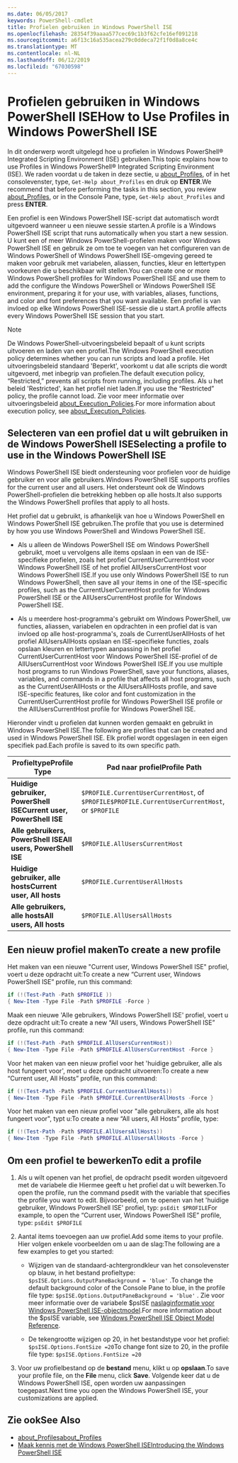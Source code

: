 ```yaml
---
ms.date: 06/05/2017
keywords: PowerShell-cmdlet
title: Profielen gebruiken in Windows PowerShell ISE
ms.openlocfilehash: 28354f39aaaa577cec69c1b3f62cfe16ef091218
ms.sourcegitcommit: a6f13c16a535acea279c0ddeca72f1f0d8a8ce4c
ms.translationtype: MT
ms.contentlocale: nl-NL
ms.lasthandoff: 06/12/2019
ms.locfileid: "67030598"
---
```

# <a name="how-to-use-profiles-in-windows-powershell-ise"></a><span data-ttu-id="42f04-103">Profielen gebruiken in Windows PowerShell ISE</span><span class="sxs-lookup"><span data-stu-id="42f04-103">How to Use Profiles in Windows PowerShell ISE</span></span>

<span data-ttu-id="42f04-104">In dit onderwerp wordt uitgelegd hoe u profielen in Windows PowerShell® Integrated Scripting Environment (ISE) gebruiken.</span><span class="sxs-lookup"><span data-stu-id="42f04-104">This topic explains how to use Profiles in Windows PowerShell® Integrated Scripting Environment (ISE).</span></span> <span data-ttu-id="42f04-105">We raden voordat u de taken in deze sectie, u [about_Profiles](/powershell/module/microsoft.powershell.core/about/about_profiles), of in het consolevenster, type, `Get-Help about_Profiles` en druk op **ENTER**.</span><span class="sxs-lookup"><span data-stu-id="42f04-105">We recommend that before performing the tasks in this section, you review [about_Profiles](/powershell/module/microsoft.powershell.core/about/about_profiles), or in the Console Pane, type, `Get-Help about_Profiles` and press **ENTER**.</span></span>

<span data-ttu-id="42f04-106">Een profiel is een Windows PowerShell ISE-script dat automatisch wordt uitgevoerd wanneer u een nieuwe sessie starten.</span><span class="sxs-lookup"><span data-stu-id="42f04-106">A profile is a Windows PowerShell ISE script that runs automatically when you start a new session.</span></span>  <span data-ttu-id="42f04-107">U kunt een of meer Windows PowerShell-profielen maken voor Windows PowerShell ISE en gebruik ze om toe te voegen van het configureren van de Windows PowerShell of Windows PowerShell ISE-omgeving gereed te maken voor gebruik met variabelen, aliassen, functies, kleur en lettertypen voorkeuren die u beschikbaar wilt stellen.</span><span class="sxs-lookup"><span data-stu-id="42f04-107">You can create one or more Windows PowerShell profiles for Windows PowerShell ISE and use them to add the configure the Windows PowerShell or Windows PowerShell ISE environment, preparing it for your use, with variables, aliases, functions, and color and font preferences that you want available.</span></span> <span data-ttu-id="42f04-108">Een profiel is van invloed op elke Windows PowerShell ISE-sessie die u start.</span><span class="sxs-lookup"><span data-stu-id="42f04-108">A profile affects every Windows PowerShell ISE session that you start.</span></span>

> [!NOTE]
> <span data-ttu-id="42f04-109">De Windows PowerShell-uitvoeringsbeleid bepaalt of u kunt scripts uitvoeren en laden van een profiel.</span><span class="sxs-lookup"><span data-stu-id="42f04-109">The Windows PowerShell execution policy determines whether you can run scripts and load a profile.</span></span> <span data-ttu-id="42f04-110">Het uitvoeringsbeleid standaard 'Beperkt', voorkomt u dat alle scripts die wordt uitgevoerd, met inbegrip van profielen.</span><span class="sxs-lookup"><span data-stu-id="42f04-110">The default execution policy, “Restricted,” prevents all scripts from running, including profiles.</span></span> <span data-ttu-id="42f04-111">Als u het beleid 'Restricted', kan het profiel niet laden.</span><span class="sxs-lookup"><span data-stu-id="42f04-111">If you use the “Restricted” policy, the profile cannot load.</span></span> <span data-ttu-id="42f04-112">Zie voor meer informatie over uitvoeringsbeleid [about_Execution_Policies](/powershell/module/microsoft.powershell.core/about/about_execution_policies).</span><span class="sxs-lookup"><span data-stu-id="42f04-112">For more information about execution policy, see [about_Execution_Policies](/powershell/module/microsoft.powershell.core/about/about_execution_policies).</span></span>

## <a name="selecting-a-profile-to-use-in-the-windows-powershell-ise"></a><span data-ttu-id="42f04-113">Selecteren van een profiel dat u wilt gebruiken in de Windows PowerShell ISE</span><span class="sxs-lookup"><span data-stu-id="42f04-113">Selecting a profile to use in the Windows PowerShell ISE</span></span>

<span data-ttu-id="42f04-114">Windows PowerShell ISE biedt ondersteuning voor profielen voor de huidige gebruiker en voor alle gebruikers.</span><span class="sxs-lookup"><span data-stu-id="42f04-114">Windows PowerShell ISE supports profiles for the current user and all users.</span></span> <span data-ttu-id="42f04-115">Het ondersteunt ook de Windows PowerShell-profielen die betrekking hebben op alle hosts.</span><span class="sxs-lookup"><span data-stu-id="42f04-115">It also supports the Windows PowerShell profiles that apply to all hosts.</span></span>

<span data-ttu-id="42f04-116">Het profiel dat u gebruikt, is afhankelijk van hoe u Windows PowerShell en Windows PowerShell ISE gebruiken.</span><span class="sxs-lookup"><span data-stu-id="42f04-116">The profile that you use is determined by how you use Windows PowerShell and Windows PowerShell ISE.</span></span>

- <span data-ttu-id="42f04-117">Als u alleen de Windows PowerShell ISE om Windows PowerShell gebruikt, moet u vervolgens alle items opslaan in een van de ISE-specifieke profielen, zoals het profiel CurrentUserCurrentHost voor Windows PowerShell ISE of het profiel AllUsersCurrentHost voor Windows PowerShell ISE.</span><span class="sxs-lookup"><span data-stu-id="42f04-117">If you use only Windows PowerShell ISE to run Windows PowerShell, then save all your items in one of the ISE-specific profiles, such as the CurrentUserCurrentHost profile for Windows PowerShell ISE or the AllUsersCurrentHost profile for Windows PowerShell ISE.</span></span>

- <span data-ttu-id="42f04-118">Als u meerdere host-programma's gebruikt om Windows PowerShell, uw functies, aliassen, variabelen en opdrachten in een profiel dat is van invloed op alle host-programma's, zoals de CurrentUserAllHosts of het profiel AllUsersAllHosts opslaan en ISE-specifieke functies, zoals opslaan kleuren en lettertypen aanpassing in het profiel CurrentUserCurrentHost voor Windows PowerShell ISE-profiel of de AllUsersCurrentHost voor Windows PowerShell ISE.</span><span class="sxs-lookup"><span data-stu-id="42f04-118">If you use multiple host programs to run Windows PowerShell, save your functions, aliases, variables, and commands in a profile that affects all host programs, such as the CurrentUserAllHosts or the AllUsersAllHosts profile, and save ISE-specific features, like color and font customization in the CurrentUserCurrentHost profile for Windows PowerShell ISE profile or the AllUsersCurrentHost profile for Windows PowerShell ISE.</span></span>

<span data-ttu-id="42f04-119">Hieronder vindt u profielen dat kunnen worden gemaakt en gebruikt in Windows PowerShell ISE.</span><span class="sxs-lookup"><span data-stu-id="42f04-119">The following are profiles that can be created and used in Windows PowerShell ISE.</span></span> <span data-ttu-id="42f04-120">Elk profiel wordt opgeslagen in een eigen specifiek pad.</span><span class="sxs-lookup"><span data-stu-id="42f04-120">Each profile is saved to its own specific path.</span></span>

| <span data-ttu-id="42f04-121">Profieltype</span><span class="sxs-lookup"><span data-stu-id="42f04-121">Profile Type</span></span> | <span data-ttu-id="42f04-122">Pad naar profiel</span><span class="sxs-lookup"><span data-stu-id="42f04-122">Profile Path</span></span> |
| --- | --- |
| <span data-ttu-id="42f04-123">**Huidige gebruiker, PowerShell ISE**</span><span class="sxs-lookup"><span data-stu-id="42f04-123">**Current user, PowerShell ISE**</span></span>| <span data-ttu-id="42f04-124">`$PROFILE.CurrentUserCurrentHost`, of `$PROFILE`</span><span class="sxs-lookup"><span data-stu-id="42f04-124">`$PROFILE.CurrentUserCurrentHost`, or `$PROFILE`</span></span> |
| <span data-ttu-id="42f04-125">**Alle gebruikers, PowerShell ISE**</span><span class="sxs-lookup"><span data-stu-id="42f04-125">**All users, PowerShell ISE**</span></span>| `$PROFILE.AllUsersCurrentHost` |
| <span data-ttu-id="42f04-126">**Huidige gebruiker, alle hosts**</span><span class="sxs-lookup"><span data-stu-id="42f04-126">**Current user, All hosts**</span></span>| `$PROFILE.CurrentUserAllHosts` |
| <span data-ttu-id="42f04-127">**Alle gebruikers, alle hosts**</span><span class="sxs-lookup"><span data-stu-id="42f04-127">**All users, All hosts**</span></span> | `$PROFILE.AllUsersAllHosts` |

## <a name="to-create-a-new-profile"></a><span data-ttu-id="42f04-128">Een nieuw profiel maken</span><span class="sxs-lookup"><span data-stu-id="42f04-128">To create a new profile</span></span>

<span data-ttu-id="42f04-129">Het maken van een nieuwe "Current user, Windows PowerShell ISE" profiel, voert u deze opdracht uit:</span><span class="sxs-lookup"><span data-stu-id="42f04-129">To create a new “Current user, Windows PowerShell ISE” profile, run this command:</span></span>

```powershell
if (!(Test-Path -Path $PROFILE ))
{ New-Item -Type File -Path $PROFILE -Force }
```

<span data-ttu-id="42f04-130">Maak een nieuwe 'Alle gebruikers, Windows PowerShell ISE' profiel, voert u deze opdracht uit:</span><span class="sxs-lookup"><span data-stu-id="42f04-130">To create a new “All users, Windows PowerShell ISE” profile, run this command:</span></span>

```powershell
if (!(Test-Path -Path $PROFILE.AllUsersCurrentHost))
{ New-Item -Type File -Path $PROFILE.AllUsersCurrentHost -Force }
```

<span data-ttu-id="42f04-131">Voor het maken van een nieuw profiel voor het 'huidige gebruiker, alle als host fungeert voor', moet u deze opdracht uitvoeren:</span><span class="sxs-lookup"><span data-stu-id="42f04-131">To create a new “Current user, All Hosts” profile, run this command:</span></span>

```powershell
if (!(Test-Path -Path $PROFILE.CurrentUserAllHosts))
{ New-Item -Type File -Path $PROFILE.CurrentUserAllHosts -Force }
```

<span data-ttu-id="42f04-132">Voor het maken van een nieuw profiel voor "alle gebruikers, alle als host fungeert voor", typt u:</span><span class="sxs-lookup"><span data-stu-id="42f04-132">To create a new “All users, All Hosts” profile, type:</span></span>

```powershell
if (!(Test-Path -Path $PROFILE.AllUsersAllHosts))
{ New-Item -Type File -Path $PROFILE.AllUsersAllHosts -Force }
```

## <a name="to-edit-a-profile"></a><span data-ttu-id="42f04-133">Om een profiel te bewerken</span><span class="sxs-lookup"><span data-stu-id="42f04-133">To edit a profile</span></span>

1. <span data-ttu-id="42f04-134">Als u wilt openen van het profiel, de opdracht psedit worden uitgevoerd met de variabele die Hiermee geeft u het profiel dat u wilt bewerken.</span><span class="sxs-lookup"><span data-stu-id="42f04-134">To open the profile, run the command psedit with the variable that specifies the profile you want to edit.</span></span> <span data-ttu-id="42f04-135">Bijvoorbeeld, om te openen van het 'huidige gebruiker, Windows PowerShell ISE' profiel, typ: `psEdit $PROFILE`</span><span class="sxs-lookup"><span data-stu-id="42f04-135">For example, to open the “Current user, Windows PowerShell ISE” profile, type: `psEdit $PROFILE`</span></span>

2. <span data-ttu-id="42f04-136">Aantal items toevoegen aan uw profiel.</span><span class="sxs-lookup"><span data-stu-id="42f04-136">Add some items to your profile.</span></span> <span data-ttu-id="42f04-137">Hier volgen enkele voorbeelden om u aan de slag:</span><span class="sxs-lookup"><span data-stu-id="42f04-137">The following are a few examples to get you started:</span></span>

   - <span data-ttu-id="42f04-138">Wijzigen van de standaard-achtergrondkleur van het consolevenster op blauw, in het bestand profieltype: `$psISE.Options.OutputPaneBackground = 'blue'` .</span><span class="sxs-lookup"><span data-stu-id="42f04-138">To change the default background color of the Console Pane to blue, in the profile file type: `$psISE.Options.OutputPaneBackground = 'blue'` .</span></span> <span data-ttu-id="42f04-139">Zie voor meer informatie over de variabele $psISE [naslaginformatie voor Windows PowerShell ISE-objectmodel](object-model/The-ISE-Object-Model-Hierarchy.md).</span><span class="sxs-lookup"><span data-stu-id="42f04-139">For more information about the $psISE variable, see [Windows PowerShell ISE Object Model Reference](object-model/The-ISE-Object-Model-Hierarchy.md).</span></span>

   - <span data-ttu-id="42f04-140">De tekengrootte wijzigen op 20, in het bestandstype voor het profiel: `$psISE.Options.FontSize =20`</span><span class="sxs-lookup"><span data-stu-id="42f04-140">To change font size to 20, in the profile file type: `$psISE.Options.FontSize =20`</span></span>

3. <span data-ttu-id="42f04-141">Voor uw profielbestand op de **bestand** menu, klikt u op **opslaan**.</span><span class="sxs-lookup"><span data-stu-id="42f04-141">To save your profile file, on the **File** menu, click **Save**.</span></span> <span data-ttu-id="42f04-142">Volgende keer dat u de Windows PowerShell ISE, open worden uw aanpassingen toegepast.</span><span class="sxs-lookup"><span data-stu-id="42f04-142">Next time you open the Windows PowerShell ISE, your customizations are applied.</span></span>

## <a name="see-also"></a><span data-ttu-id="42f04-143">Zie ook</span><span class="sxs-lookup"><span data-stu-id="42f04-143">See Also</span></span>

- [<span data-ttu-id="42f04-144">about_Profiles</span><span class="sxs-lookup"><span data-stu-id="42f04-144">about_Profiles</span></span>](/powershell/module/microsoft.powershell.core/about/about_profiles)
- [<span data-ttu-id="42f04-145">Maak kennis met de Windows PowerShell ISE</span><span class="sxs-lookup"><span data-stu-id="42f04-145">Introducing the Windows PowerShell ISE</span></span>](Introducing-the-Windows-PowerShell-ISE.md)
